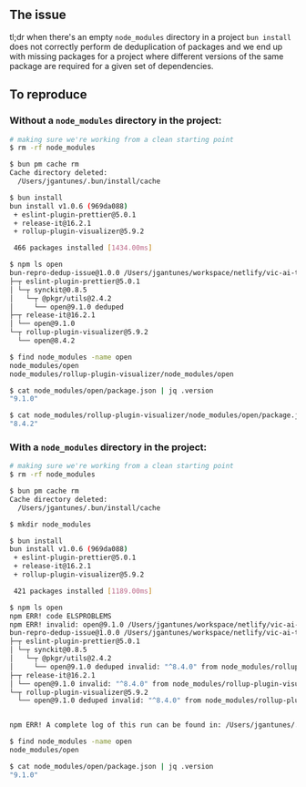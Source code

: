 ## The issue

tl;dr when there's an empty `node_modules` directory in a project `bun install` does not correctly perform de deduplication of packages and we end up with missing packages for a project where different versions of the same package are required for a given set of dependencies.

## To reproduce

### Without a `node_modules` directory in the project:

```bash
# making sure we're working from a clean starting point
$ rm -rf node_modules

$ bun pm cache rm
Cache directory deleted:
  /Users/jgantunes/.bun/install/cache

$ bun install
bun install v1.0.6 (969da088)
 + eslint-plugin-prettier@5.0.1
 + release-it@16.2.1
 + rollup-plugin-visualizer@5.9.2

 466 packages installed [1434.00ms]

$ npm ls open
bun-repro-dedup-issue@1.0.0 /Users/jgantunes/workspace/netlify/vic-ai-tests/bun-repro-dedup-issue
├─┬ eslint-plugin-prettier@5.0.1
│ └─┬ synckit@0.8.5
│   └─┬ @pkgr/utils@2.4.2
│     └── open@9.1.0 deduped
├─┬ release-it@16.2.1
│ └── open@9.1.0
└─┬ rollup-plugin-visualizer@5.9.2
  └── open@8.4.2

$ find node_modules -name open
node_modules/open
node_modules/rollup-plugin-visualizer/node_modules/open

$ cat node_modules/open/package.json | jq .version
"9.1.0"

$ cat node_modules/rollup-plugin-visualizer/node_modules/open/package.json | jq .version
"8.4.2"
```

### With a `node_modules` directory in the project:

```bash
# making sure we're working from a clean starting point
$ rm -rf node_modules

$ bun pm cache rm
Cache directory deleted:
  /Users/jgantunes/.bun/install/cache

$ mkdir node_modules

$ bun install
bun install v1.0.6 (969da088)
 + eslint-plugin-prettier@5.0.1
 + release-it@16.2.1
 + rollup-plugin-visualizer@5.9.2

 421 packages installed [1189.00ms]

$ npm ls open
npm ERR! code ELSPROBLEMS
npm ERR! invalid: open@9.1.0 /Users/jgantunes/workspace/netlify/vic-ai-tests/bun-repro-dedup-issue/node_modules/open
bun-repro-dedup-issue@1.0.0 /Users/jgantunes/workspace/netlify/vic-ai-tests/bun-repro-dedup-issue
├─┬ eslint-plugin-prettier@5.0.1
│ └─┬ synckit@0.8.5
│   └─┬ @pkgr/utils@2.4.2
│     └── open@9.1.0 deduped invalid: "^8.4.0" from node_modules/rollup-plugin-visualizer
├─┬ release-it@16.2.1
│ └── open@9.1.0 invalid: "^8.4.0" from node_modules/rollup-plugin-visualizer
└─┬ rollup-plugin-visualizer@5.9.2
  └── open@9.1.0 deduped invalid: "^8.4.0" from node_modules/rollup-plugin-visualizer


npm ERR! A complete log of this run can be found in: /Users/jgantunes/.npm/_logs/2023-10-12T11_37_50_768Z-debug-0.log

$ find node_modules -name open
node_modules/open

$ cat node_modules/open/package.json | jq .version
"9.1.0"
```
